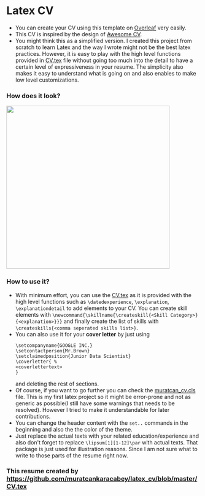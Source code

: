 # Latex CV
- You can create your CV using this template on [Overleaf](https://www.overleaf.com/latex/templates/murats-cv-template/gfwjwshrzqgd) very easily.
- This CV is inspired by the design of [Awesome CV](https://github.com/posquit0/Awesome-CV). 
- You might think this as a simplified version. I created this project from scratch to learn Latex and the way I wrote might not be the best latex practices. However, it is easy to play with the high level functions provided in [CV.tex](https://github.com/muratcankaracabey/latex_cv/blob/master/CV.tex) file without going too much into the detail to have a certain level of expressiveness in your resume. The simplicity also makes it easy to understand what is going on and also enables to make low level customizations.

### How does it look?

<img src="https://github.com/matinHosseinpour/latex-resume/tree/main/images/example_cv.png" width="425"/>

### How to use it?
- With minimum effort, you can use the [CV.tex](https://github.com/muratcankaracabey/latex_cv/blob/master/CV.tex) as it is provided with the high level functions such as ```\datedexperience```, ```\explanation```, ```\explanationdetail``` to add elements to your CV. You can create skill elements with ```\newcommand{\skillname{\createskill{<Skill Category>}{<explanation>}}}``` and finally create the list of skills with ```\createskills{<comma seperated skills list>}```. 
- You can also use it for your **cover letter** by just using
  ```
  \setcompanyname{GOOGLE INC.}
  \setcontactperson{Mr.Brown}
  \setclaimedposition{Junior Data Scientist} 
  \coverletter{ %
  <coverlettertext>
  }
  ``` 
  and deleting the rest of sections.
- Of course, if you want to go further you can check the [muratcan_cv.cls](https://github.com/muratcankaracabey/latex_cv/blob/master/muratcan_cv.cls) file. This is my first latex project so it might be error-prone and not as generic as possible(I still have some warnings that needs to be resolved). However I tried to make it understandable for later contributions.
- You can change the header content with the ```set..``` commands in the beginning and also the the color of the theme.
- Just replace the actual texts with your related education/experience and also don't forget to replace ```\lipsum[1][1-12]\par``` with actual texts. That package is just used for illustration reasons. Since I am not sure what to write to those parts of the resume right now.

### This resume created by https://github.com/muratcankaracabey/latex_cv/blob/master/CV.tex